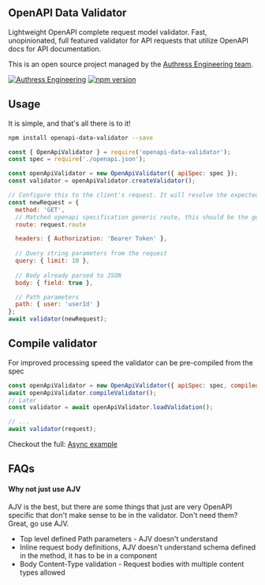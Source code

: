 ## OpenAPI Data Validator
Lightweight OpenAPI complete request model validator. Fast, unopinionated, full featured validator for API requests that utilize OpenAPI docs for API documentation.

This is an open source project managed by the [Authress Engineering team](https://authress.io).

[![Authress Engineering](https://img.shields.io/static/v1?label=Authress+Engineering&message=OpenAPI%20Data%20Validator&color=%23FBAF0B&logo=androidauto&logoColor=%23FBAF0B)](https://authress.io) [![npm version](https://badge.fury.io/js/openapi-data-validator.svg)](https://badge.fury.io/js/openapi-data-validator)

## Usage
It is simple, and that's all there is to it!

```sh
npm install openapi-data-validator --save
```

```js
const { OpenApiValidator } = require('openapi-data-validator');
const spec = require('./openapi.json');

const openApiValidator = new OpenApiValidator({ apiSpec: spec });
const validator = openApiValidator.createValidator();

// Configure this to the client's request. It will resolve the expected schema in the spec using the method and route defined, and validate the request parameters.
const newRequest = {
  method: 'GET',
  // Matched openapi specification generic route, this should be the generic `path` from the spec, such as `/resources/{resourceId}/`, it must match one of them exactly.
  route: request.route

  headers: { Authorization: 'Bearer Token' },
  
  // Query string parameters from the request
  query: { limit: 10 },
  
  // Body already parsed to JSON
  body: { field: true },

  // Path parameters
  path: { user: 'userId' }
};
await validator(newRequest);
```

## Compile validator
For improved processing speed the validator can be pre-compiled from the spec

```js
const openApiValidator = new OpenApiValidator({ apiSpec: spec, compiledFilePath: './compiledValidator.json' });
await openApiValidator.compileValidator();
// Later
const validator = await openApiValidator.loadValidation();

// ...
await validator(request);
```

Checkout the full: [Async example](./docs/async-example.md)

## FAQs

#### Why not just use AJV
AJV is the best, but there are some things that just are very OpenAPI specific that don't make sense to be in the validator. Don't need them? Great, go use AJV.

* Top level defined Path parameters - AJV doesn't understand
* Inline request body definitions, AJV doesn't understand schema defined in the method, it has to be in a component
* Body Content-Type validation - Request bodies with multiple content types allowed
